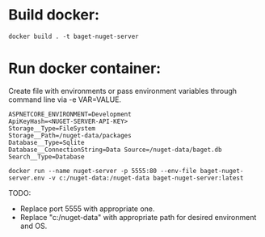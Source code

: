 # Build docker:

```
docker build . -t baget-nuget-server
```

# Run docker container:

Create file with environments or pass environment variables through command line via -e VAR=VALUE.

```baget-nuget-server.env
ASPNETCORE_ENVIRONMENT=Development
ApiKeyHash=<NUGET-SERVER-API-KEY>
Storage__Type=FileSystem
Storage__Path=/nuget-data/packages
Database__Type=Sqlite
Database__ConnectionString=Data Source=/nuget-data/baget.db
Search__Type=Database
```

```
docker run --name nuget-server -p 5555:80 --env-file baget-nuget-server.env -v c:/nuget-data:/nuget-data baget-nuget-server:latest
```

TODO:
- Replace port 5555 with appropriate one.
- Replace "c:/nuget-data" with appropriate path for desired environment and OS.
